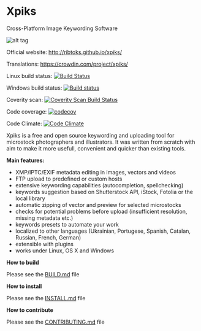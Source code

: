 Xpiks
=====

Cross-Platform Image Keywording Software

![alt tag](https://raw.githubusercontent.com/Ribtoks/xpiks/gh-pages/images/screenshots/xpiks-qt-dark.jpg)

Official website: http://ribtoks.github.io/xpiks/

Translations: https://crowdin.com/project/xpiks/

Linux build status: [![Build Status](https://travis-ci.org/ribtoks/xpiks.svg?branch=master)](https://travis-ci.org/ribtoks/xpiks)

Windows build status: [![Build status](https://ci.appveyor.com/api/projects/status/m4warfr2xl8ago5s/branch/master?svg=true)](https://ci.appveyor.com/project/Ribtoks/xpiks/branch/master)

Coverity scan: <a href="https://scan.coverity.com/projects/xpiks-qt">
  <img alt="Coverity Scan Build Status"
       src="https://scan.coverity.com/projects/8498/badge.svg"/>
</a>

Code coverage: [![codecov](https://codecov.io/gh/ribtoks/xpiks/branch/master/graph/badge.svg)](https://codecov.io/gh/ribtoks/xpiks)

Code Climate: [![Code Climate](https://codeclimate.com/github/Ribtoks/xpiks/badges/gpa.svg)](https://codeclimate.com/github/Ribtoks/xpiks)

Xpiks is a free and open source keywording and uploading tool for microstock photographers and illustrators. It was written from scratch with aim to make it more usefull, convenient and quicker than existing tools.

**Main features:**

- XMP/IPTC/EXIF metadata editing in images, vectors and videos
- FTP upload to predefined or custom hosts
- extensive keywording capabilities (autocompletion, spellchecking)
- keywords suggestion based on Shutterstock API, iStock, Fotolia or the local library
- automatic zipping of vector and preview for selected microstocks
- checks for potential problems before upload (insufficient resolution, missing metadata etc.)
- keywords presets to automate your work
- localized to other languages (Ukrainian, Portugese, Spanish, Catalan, Russian, French, German) 
- extensible with plugins
- works under Linux, OS X and Windows

**How to build**

Please see the [BUILD.md](https://github.com/ribtoks/xpiks/blob/master/BUILD.md) file

**How to install**

Please see the [INSTALL.md](https://github.com/ribtoks/xpiks/blob/master/INSTALL.md) file

**How to contribute**

Please see the [CONTRIBUTING.md](https://github.com/ribtoks/xpiks/blob/master/CONTRIBUTING.md) file
